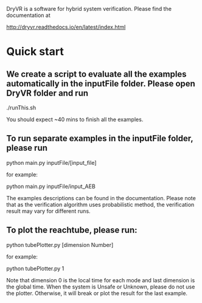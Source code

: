 DryVR is a software for hybrid system verification. Please find the documentation at 

http://dryvr.readthedocs.io/en/latest/index.html

Quick start
==================
We create a script to evaluate all the examples automatically in the inputFile folder. Please open DryVR folder and run 
-------------------------------------------------------------
./runThis.sh

You should expect ~40 mins to finish all the examples.

To run separate examples in the inputFile folder, please run 
-------------------------------------------------------------
python main.py inputFile/[input_file]

for example:

python main.py inputFile/input_AEB

The examples descriptions can be found in the documentation. Please note that as the verification algorithm uses probabilistic method, the verification result may vary for different runs.


To plot the reachtube, please run:
------------------------------------------------------------
python tubePlotter.py [dimension Number]

for example:

python tubePlotter.py 1

Note that dimension 0 is the local time for each mode and last dimension is the global time. 
When the system is Unsafe or Unknown, please do not use the plotter. Otherwise, it will break or plot the result for the last example.









